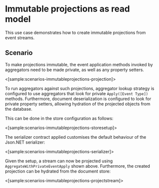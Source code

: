 # Immutable projections as read model

This use case demonstrates how to create immutable projections from event streams.

## Scenario

To make projections immutable, the event application methods invoked by aggregators need to be made private, as well as any property setters.

<[sample:scenarios-immutableprojections-projection]>

To run aggregators against such projections, aggregator lookup strategy is configured to use aggregators that look for private `Apply([Event Type])` methods. Furthermore, document deserialization is configured to look for private property setters, allowing hydration of the projected objects from the database.

This can be done in the store configuration as follows:

<[sample:scenarios-immutableprojections-storesetup]>

The serializer contract applied customises the default behaviour of the Json.NET serializer:

<[sample:scenarios-immutableprojections-serializer]>

Given the setup, a stream can now be projected using `AggregateWithPrivateEventApply` shown above. Furthermore, the created projection can be hydrated from the document store:

<[sample:scenarios-immutableprojections-projectstream]>

